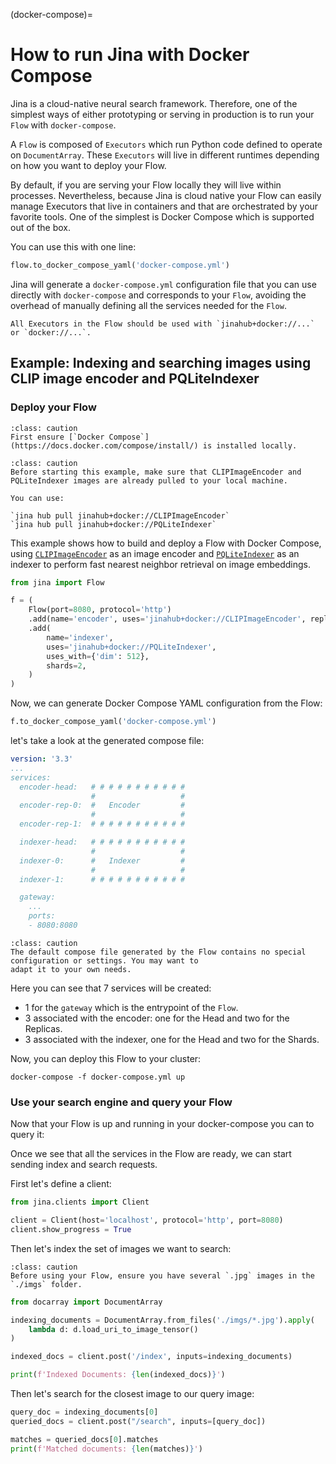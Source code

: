 (docker-compose)=
# How to run Jina with Docker Compose

Jina is a cloud-native neural search framework. Therefore, one of the simplest ways of either prototyping or serving in
production is to run your `Flow` with `docker-compose`.

A `Flow` is composed of `Executors` which run Python code
defined to operate on `DocumentArray`. These `Executors` will live in different runtimes depending on how you want to deploy
your Flow. 

By default, if you are serving your Flow locally they will live within processes. Nevertheless, 
because Jina is cloud native your Flow can easily manage Executors that live in containers and that are
orchestrated by your favorite tools. One of the simplest is Docker Compose which is supported out of the box. 

You can use this with one line:

```python
flow.to_docker_compose_yaml('docker-compose.yml')
```

Jina will generate a `docker-compose.yml` configuration file that you can use directly with 
`docker-compose` and corresponds to your `Flow`, avoiding the overhead of manually defining all the services needed for the `Flow`.

```{caution}
All Executors in the Flow should be used with `jinahub+docker://...` or `docker://...`.
```

## Example: Indexing and searching images using CLIP image encoder and PQLiteIndexer


### Deploy your Flow


```{admonition} Caution
:class: caution
First ensure [`Docker Compose`](https://docs.docker.com/compose/install/) is installed locally.
```

```{admonition} Caution
:class: caution
Before starting this example, make sure that CLIPImageEncoder and PQLiteIndexer images are already pulled to your local machine.

You can use:

`jina hub pull jinahub+docker://CLIPImageEncoder`
`jina hub pull jinahub+docker://PQLiteIndexer`
```

This example shows how to build and deploy a Flow with Docker Compose, using [`CLIPImageEncoder`](https://hub.jina.ai/executor/0hnlmu3q)
as an image encoder and [`PQLiteIndexer`](https://hub.jina.ai/executor/pn1qofsj) as an indexer to perform fast nearest
neighbor retrieval on image embeddings.

```python
from jina import Flow

f = (
    Flow(port=8080, protocol='http')
    .add(name='encoder', uses='jinahub+docker://CLIPImageEncoder', replicas=2)
    .add(
        name='indexer',
        uses='jinahub+docker://PQLiteIndexer',
        uses_with={'dim': 512},
        shards=2,
    )
)
```

Now, we can generate Docker Compose YAML configuration from the Flow:

```python
f.to_docker_compose_yaml('docker-compose.yml')
```

let's take a look at the generated compose file:
```yaml
version: '3.3'
...
services:
  encoder-head:   # # # # # # # # # # # 
                  #                   #   
  encoder-rep-0:  #   Encoder         #
                  #                   #
  encoder-rep-1:  # # # # # # # # # # #

  indexer-head:   # # # # # # # # # # # 
                  #                   #   
  indexer-0:      #   Indexer         #
                  #                   #
  indexer-1:      # # # # # # # # # # #

  gateway: 
    ...
    ports:
    - 8080:8080
```

```{admonition} Caution
:class: caution
The default compose file generated by the Flow contains no special configuration or settings. You may want to 
adapt it to your own needs.
```

Here you can see that 7 services will be created:

- 1 for the `gateway` which is the entrypoint of the `Flow`.
- 3 associated with the encoder: one for the Head and two for the Replicas.
- 3 associated with the indexer, one for the Head and two for the Shards.

Now, you can deploy this Flow to your cluster:

```shell
docker-compose -f docker-compose.yml up
```

### Use your search engine and query your Flow

Now that your Flow is up and running in your docker-compose you can to query it:

Once we see that all the services in the Flow are ready, we can start sending index and search requests.

First let's define a client:
```python
from jina.clients import Client

client = Client(host='localhost', protocol='http', port=8080)
client.show_progress = True
```

Then let's index the set of images we want to search:

```{admonition} Caution
:class: caution
Before using your Flow, ensure you have several `.jpg` images in the `./imgs` folder.
```

```python
from docarray import DocumentArray

indexing_documents = DocumentArray.from_files('./imgs/*.jpg').apply(
    lambda d: d.load_uri_to_image_tensor()
)

indexed_docs = client.post('/index', inputs=indexing_documents)

print(f'Indexed Documents: {len(indexed_docs)}')
```

Then let's search for the closest image to our query image:

```python
query_doc = indexing_documents[0]
queried_docs = client.post("/search", inputs=[query_doc])

matches = queried_docs[0].matches
print(f'Matched documents: {len(matches)}')
```


